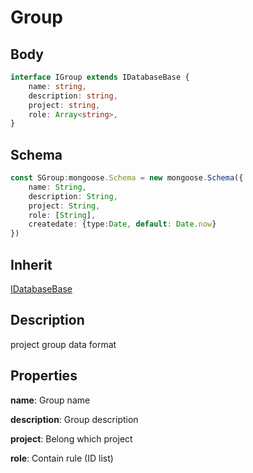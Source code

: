 # Group 

## Body
```typescript
interface IGroup extends IDatabaseBase {
    name: string,
    description: string,
    project: string,
    role: Array<string>,
}
```

## Schema
```typescript
const SGroup:mongoose.Schema = new mongoose.Schema({
    name: String,
    description: String,
    project: String,
    role: [String],
    createdate: {type:Date, default: Date.now}
})
```

## Inherit

[IDatabaseBase](./../../base/IDatabaseBase.md)

## Description

project group data format

## Properties

**name**: Group name

**description**: Group description

**project**: Belong which project

**role**: Contain rule (ID list)